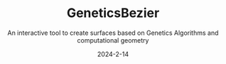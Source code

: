 ---
title: "GeneticsBezier"
project-type: academic
subtitle: "An interactive tool to create surfaces based on Genetics Algorithms and computational geometry"
modal-id: 3
date: 2024-2-14
img: GeneticsBezier.png
modal-bg-color: "#902528"        # Colore di sfondo del popup (es. giallo)
modal-text-color: "#F5F5F5"      # Colore del testo (es. scuro)
alt: "Screenshot del platform 2D"
video-embed:  # Opzionale, da fare

description: > # L'uso di > permette di scrivere su più righe
   Discover a project where mathematics meets natural selection.
   We explore Bézier surfaces, the elegant curves shaped by control points and Bernstein polynomials, and breathe new life into them using genetic algorithms inspired by evolutionary biology.
   In our application, each Bézier surface is a digital organism. By encoding its control points as a genome, we apply crossover and mutation operations to generate entirely new surfaces—offspring that inherit features from their “parent” surfaces and evolve over time.
   This hybrid approach bridges geometric design and computational intelligence, opening up creative possibilities for surface modeling, generative art, and procedural design.
   
   Are you ready to see what happens when Bézier meets Darwin?

role:
  - Project Designer
  - Project Programmer

tags:
  - Unity engine 

project-date: "Febbraio 2024"
project-url: "http://www.mat.unimi.it/users/alzati/Geometria_Computazionale_98-99/apps/geneticbezier/progetto.html#"
repo-url: "https://github.com/Masonrocca21/Genetic-Bezier"
---